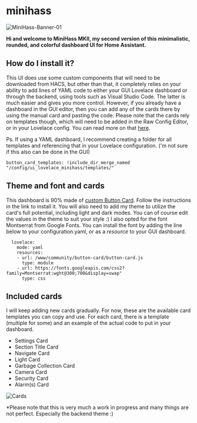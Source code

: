 # minihass

![MiniHass-Banner-01](https://github.com/fredrikpersson92/minihass/assets/105781178/5b3fd949-3a2f-406e-904b-17997335c291)

**Hi and welcome to MiniHass MKII, my second version of this minimalistic, rounded, and colorful dashboard UI for Home Assistant.**

## How do I install it?

This UI does use some custom components that will need to be downloaded from HACS, but other than that, it completely relies on your ability to add lines of YAML code to either your GUI Lovelace dashboard or through the backend, using tools such as Visual Studio Code. The latter is much easier and gives you more control. However, if you already have a dashboard in the GUI editor, then you can add any of the cards there by using the manual card and pasting the code. Please note that the cards rely on templates though, which will need to be added in the Raw Config Editor, or in your Lovelace config. You can read more on that [here](https://github.com/custom-cards/button-card#configuration-templates).

Ps. If using a YAML dashboard, I recommend creating a folder for all templates and referencing that in your Lovelace configuration. ('m not sure if this also can be done in the GUI)
```
button_card_templates: !include_dir_merge_named "/config/ui_lovelace_minihass/templates/"
```

## Theme and font and cards

This dashboard is 90% made of [custom Button Card](https://github.com/custom-cards/button-card). Follow the instructions in the link to install it. You will also need to add my theme to utilize the card's full potential, including light and dark modes. You can of course edit the values in the theme to suit your style :) I also opted for the font Montserrat from Google Fonts. You can install the font by adding the line below to your configuration.yaml, or as a *resource* to your GUI dashboard.

```
  lovelace:
    mode: yaml
    resources:
    - url: /www/community/button-card/button-card.js
      type: module
    - url: https://fonts.googleapis.com/css2?family=Montserrat:wght@300;700&display=swap"
      type: css
  ```

## Included cards

I will keep adding new cards gradually. For now, these are the available card templates you can copy and use. For each card, there is a template (multiple for some) and an example of the actual code to put in your dashboard. 

* Settings Card
* Section Title Card
* Navigate Card
* Light Card
* Garbage Collection Card
* Camera Card
* Security Card
* Alarm(s) Card

![Cards](https://github.com/fredrikpersson92/minihass/assets/105781178/5f58a9be-ef37-46c1-a051-a5f675cc9949)

*Please note that this is very much a work in progress and many things are not perfect. Especially the backend theme :)
